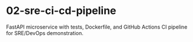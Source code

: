 # 02-sre-ci-cd-pipeline
FastAPI microservice with tests, Dockerfile, and GitHub Actions CI pipeline for SRE/DevOps demonstration.
